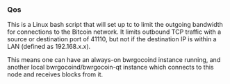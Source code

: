 ### Qos ###

This is a Linux bash script that will set up tc to limit the outgoing bandwidth for connections to the Bitcoin network. It limits outbound TCP traffic with a source or destination port of 41110, but not if the destination IP is within a LAN (defined as 192.168.x.x).

This means one can have an always-on bwrgocoind instance running, and another local bwrgocoind/bwrgocoin-qt instance which connects to this node and receives blocks from it.
